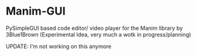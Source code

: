 # Manim-GUI
PySimpleGUI based code editor/ video player for the Manim library by 3Blue1Brown (Experimental Idea, very much a wotk in progress/planning)

UPDATE: I'm not working on this anymore
